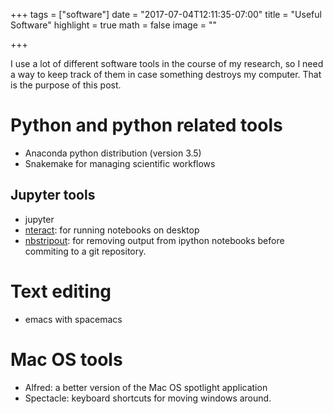 +++
tags = ["software"]
date = "2017-07-04T12:11:35-07:00"
title = "Useful Software"
highlight = true
math = false
image = ""

+++

I use a lot of different software tools in the course of my research, so I need a way to keep track of them in case something destroys my computer. That is the purpose of this post.

# Python and python related tools

- Anaconda python distribution (version 3.5)
- Snakemake for managing scientific workflows

## Jupyter tools

- jupyter
- [nteract](https://github.com/nteract/nteract): for running notebooks on desktop
- [nbstripout](https://github.com/kynan/nbstripout): for removing output from ipython notebooks before commiting to a git repository.

# Text editing

- emacs with spacemacs

# Mac OS tools

- Alfred: a better version of the Mac OS spotlight application
- Spectacle: keyboard shortcuts for moving windows around.
